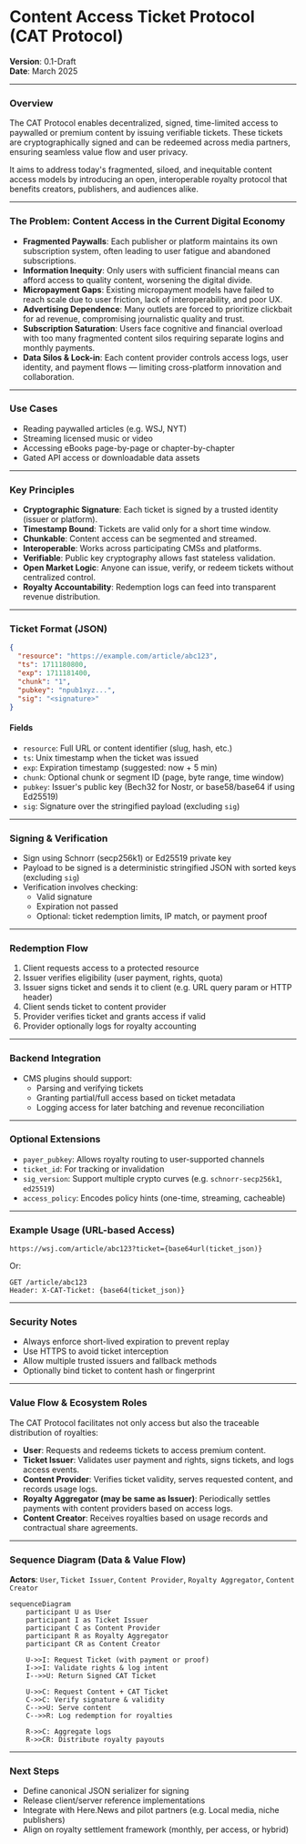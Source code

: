 # Content Access Ticket Protocol (CAT Protocol)

**Version**: 0.1-Draft\
**Date**: March 2025

---

### Overview

The CAT Protocol enables decentralized, signed, time-limited access to paywalled or premium content by issuing verifiable tickets. These tickets are cryptographically signed and can be redeemed across media partners, ensuring seamless value flow and user privacy.

It aims to address today's fragmented, siloed, and inequitable content access models by introducing an open, interoperable royalty protocol that benefits creators, publishers, and audiences alike.

---

### The Problem: Content Access in the Current Digital Economy

- **Fragmented Paywalls**: Each publisher or platform maintains its own subscription system, often leading to user fatigue and abandoned subscriptions.
- **Information Inequity**: Only users with sufficient financial means can afford access to quality content, worsening the digital divide.
- **Micropayment Gaps**: Existing micropayment models have failed to reach scale due to user friction, lack of interoperability, and poor UX.
- **Advertising Dependence**: Many outlets are forced to prioritize clickbait for ad revenue, compromising journalistic quality and trust.
- **Subscription Saturation**: Users face cognitive and financial overload with too many fragmented content silos requiring separate logins and monthly payments.
- **Data Silos & Lock-in**: Each content provider controls access logs, user identity, and payment flows — limiting cross-platform innovation and collaboration.

---

### Use Cases

- Reading paywalled articles (e.g. WSJ, NYT)
- Streaming licensed music or video
- Accessing eBooks page-by-page or chapter-by-chapter
- Gated API access or downloadable data assets

---

### Key Principles

- **Cryptographic Signature**: Each ticket is signed by a trusted identity (issuer or platform).
- **Timestamp Bound**: Tickets are valid only for a short time window.
- **Chunkable**: Content access can be segmented and streamed.
- **Interoperable**: Works across participating CMSs and platforms.
- **Verifiable**: Public key cryptography allows fast stateless validation.
- **Open Market Logic**: Anyone can issue, verify, or redeem tickets without centralized control.
- **Royalty Accountability**: Redemption logs can feed into transparent revenue distribution.

---

### Ticket Format (JSON)

```json
{
  "resource": "https://example.com/article/abc123",
  "ts": 1711180800,
  "exp": 1711181400,
  "chunk": "1",
  "pubkey": "npub1xyz...",
  "sig": "<signature>"
}
```

#### Fields

- `resource`: Full URL or content identifier (slug, hash, etc.)
- `ts`: Unix timestamp when the ticket was issued
- `exp`: Expiration timestamp (suggested: now + 5 min)
- `chunk`: Optional chunk or segment ID (page, byte range, time window)
- `pubkey`: Issuer's public key (Bech32 for Nostr, or base58/base64 if using Ed25519)
- `sig`: Signature over the stringified payload (excluding `sig`)

---

### Signing & Verification

- Sign using Schnorr (secp256k1) or Ed25519 private key
- Payload to be signed is a deterministic stringified JSON with sorted keys (excluding `sig`)
- Verification involves checking:
  - Valid signature
  - Expiration not passed
  - Optional: ticket redemption limits, IP match, or payment proof

---

### Redemption Flow

1. Client requests access to a protected resource
2. Issuer verifies eligibility (user payment, rights, quota)
3. Issuer signs ticket and sends it to client (e.g. URL query param or HTTP header)
4. Client sends ticket to content provider
5. Provider verifies ticket and grants access if valid
6. Provider optionally logs for royalty accounting

---

### Backend Integration

- CMS plugins should support:
  - Parsing and verifying tickets
  - Granting partial/full access based on ticket metadata
  - Logging access for later batching and revenue reconciliation

---

### Optional Extensions

- `payer_pubkey`: Allows royalty routing to user-supported channels
- `ticket_id`: For tracking or invalidation
- `sig_version`: Support multiple crypto curves (e.g. `schnorr-secp256k1`, `ed25519`)
- `access_policy`: Encodes policy hints (one-time, streaming, cacheable)

---

### Example Usage (URL-based Access)

```
https://wsj.com/article/abc123?ticket={base64url(ticket_json)}
```

Or:

```
GET /article/abc123
Header: X-CAT-Ticket: {base64(ticket_json)}
```

---

### Security Notes

- Always enforce short-lived expiration to prevent replay
- Use HTTPS to avoid ticket interception
- Allow multiple trusted issuers and fallback methods
- Optionally bind ticket to content hash or fingerprint

---

### Value Flow & Ecosystem Roles

The CAT Protocol facilitates not only access but also the traceable distribution of royalties:

- **User**: Requests and redeems tickets to access premium content.
- **Ticket Issuer**: Validates user payment and rights, signs tickets, and logs access events.
- **Content Provider**: Verifies ticket validity, serves requested content, and records usage logs.
- **Royalty Aggregator (may be same as Issuer)**: Periodically settles payments with content providers based on access logs.
- **Content Creator**: Receives royalties based on usage records and contractual share agreements.

---

### Sequence Diagram (Data & Value Flow)

**Actors**: `User`, `Ticket Issuer`, `Content Provider`, `Royalty Aggregator`, `Content Creator`

```mermaid
sequenceDiagram
    participant U as User
    participant I as Ticket Issuer
    participant C as Content Provider
    participant R as Royalty Aggregator
    participant CR as Content Creator

    U->>I: Request Ticket (with payment or proof)
    I->>I: Validate rights & log intent
    I-->>U: Return Signed CAT Ticket

    U->>C: Request Content + CAT Ticket
    C->>C: Verify signature & validity
    C-->>U: Serve content
    C-->>R: Log redemption for royalties

    R->>C: Aggregate logs
    R->>CR: Distribute royalty payouts
```

---

### Next Steps

- Define canonical JSON serializer for signing
- Release client/server reference implementations
- Integrate with Here.News and pilot partners (e.g. Local media, niche publishers)
- Align on royalty settlement framework (monthly, per access, or hybrid)

